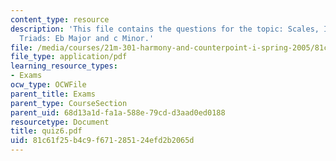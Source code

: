 ```yaml
---
content_type: resource
description: 'This file contains the questions for the topic: Scales, Intervals, and
  Triads: Eb Major and c Minor.'
file: /media/courses/21m-301-harmony-and-counterpoint-i-spring-2005/81c61f25b4c9f671285124efd2b2065d_quiz6.pdf
file_type: application/pdf
learning_resource_types:
- Exams
ocw_type: OCWFile
parent_title: Exams
parent_type: CourseSection
parent_uid: 68d13a1d-fa1a-588e-79cd-d3aad0ed0188
resourcetype: Document
title: quiz6.pdf
uid: 81c61f25-b4c9-f671-2851-24efd2b2065d
---
```

